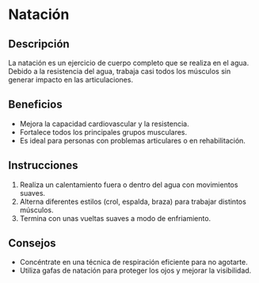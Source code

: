 # Natación

## Descripción
La natación es un ejercicio de cuerpo completo que se realiza en el agua. Debido a la resistencia del agua, trabaja casi todos los músculos sin generar impacto en las articulaciones.

## Beneficios
- Mejora la capacidad cardiovascular y la resistencia.
- Fortalece todos los principales grupos musculares.
- Es ideal para personas con problemas articulares o en rehabilitación.

## Instrucciones
1. Realiza un calentamiento fuera o dentro del agua con movimientos suaves.
2. Alterna diferentes estilos (crol, espalda, braza) para trabajar distintos músculos.
3. Termina con unas vueltas suaves a modo de enfriamiento.

## Consejos
- Concéntrate en una técnica de respiración eficiente para no agotarte.
- Utiliza gafas de natación para proteger los ojos y mejorar la visibilidad.